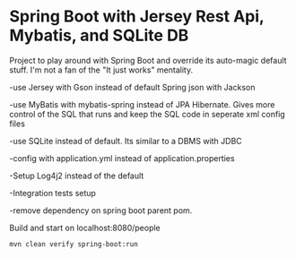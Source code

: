 # Spring Boot with Jersey Rest Api, Mybatis, and SQLite DB

Project to play around with Spring Boot and override its auto-magic default stuff.
I'm not a fan of the "It just works" mentality.
 
 -use Jersey with Gson instead of default Spring json with Jackson   
 
 -use MyBatis with mybatis-spring instead of JPA Hibernate. Gives more control of the SQL that runs and keep the SQL code in seperate xml config files
 
 -use SQLite instead of default. Its similar to a DBMS with JDBC
 
 -config with application.yml instead of application.properties
 
 -Setup Log4j2 instead of the default
 
 -Integration tests setup
 
 -remove dependency on spring boot parent pom.  

Build and start on localhost:8080/people  

```
mvn clean verify spring-boot:run
```